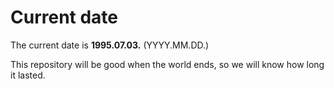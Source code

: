 # Current date

The current date is **1995.07.03.** (YYYY.MM.DD.)

This repository will be good when the world ends, so we will know how long it lasted.